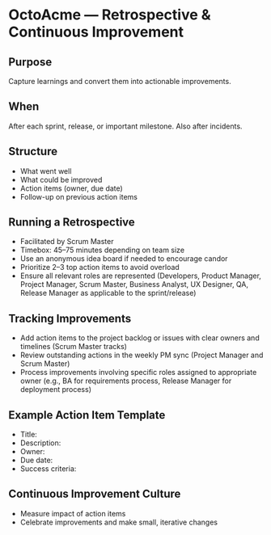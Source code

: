 # OctoAcme — Retrospective & Continuous Improvement

## Purpose
Capture learnings and convert them into actionable improvements.

## When
After each sprint, release, or important milestone. Also after incidents.

## Structure
- What went well
- What could be improved
- Action items (owner, due date)
- Follow-up on previous action items

## Running a Retrospective
- Facilitated by Scrum Master
- Timebox: 45–75 minutes depending on team size
- Use an anonymous idea board if needed to encourage candor
- Prioritize 2–3 top action items to avoid overload
- Ensure all relevant roles are represented (Developers, Product Manager, Project Manager, Scrum Master, Business Analyst, UX Designer, QA, Release Manager as applicable to the sprint/release)

## Tracking Improvements
- Add action items to the project backlog or issues with clear owners and timelines (Scrum Master tracks)
- Review outstanding actions in the weekly PM sync (Project Manager and Scrum Master)
- Process improvements involving specific roles assigned to appropriate owner (e.g., BA for requirements process, Release Manager for deployment process)

## Example Action Item Template
- Title:
- Description:
- Owner:
- Due date:
- Success criteria:

## Continuous Improvement Culture
- Measure impact of action items
- Celebrate improvements and make small, iterative changes
